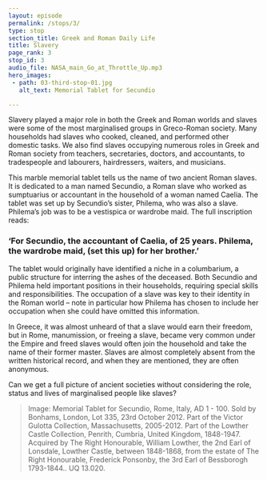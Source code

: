```yaml
---
layout: episode
permalink: /stops/3/
type: stop
section_title: Greek and Roman Daily Life
title: Slavery
page_rank: 3
stop_id: 3
audio_file: NASA_main_Go_at_Throttle_Up.mp3
hero_images:
 - path: 03-third-stop-01.jpg
   alt_text: Memorial Tablet for Secundio 

---
```


Slavery played a major role in both the Greek and Roman worlds and slaves were some of the most marginalised groups in Greco-Roman society. Many households had slaves who cooked, cleaned, and performed other domestic tasks. We also find slaves occupying numerous roles in Greek and Roman society from teachers, secretaries, doctors, and accountants, to tradespeople and labourers, hairdressers, waiters, and musicians. 

This marble memorial tablet tells us the name of two ancient Roman slaves. It is dedicated to a man named Secundio, a Roman slave who worked as sumptuarius or accountant in the household of a woman named Caelia. The tablet was set up by Secundio’s sister, Philema, who was also a slave. Philema’s job was to be a vestispica or wardrobe maid. The full inscription reads:

### ‘For Secundio, the accountant of Caelia, of 25 years. Philema, the wardrobe maid, (set this up) for her brother.’

The tablet would originally have identified a niche in a columbarium, a public structure for interring the ashes of the deceased. Both Secundio and Philema held important positions in their households, requiring special skills and responsibilities. The occupation of a slave was key to their identity in the Roman world – note in particular how Philema has chosen to include her occupation when she could have omitted this information. 

In Greece, it was almost unheard of that a slave would earn their freedom, but in Rome, manumission, or freeing a slave, became very common under the Empire and freed slaves would often join the household and take the name of their former master. Slaves are almost completely absent from the written historical record, and when they are mentioned, they are often anonymous. 

Can we get a full picture of ancient societies without considering the role, status and lives of marginalised people like slaves? 

> Image: Memorial Tablet for Secundio, Rome, Italy, AD 1 - 100. Sold by Bonhams, London, Lot 335, 23rd October 2012. Part of the Victor Gulotta Collection, Massachusetts, 2005-2012. Part of the Lowther Castle Collection, Penrith, Cumbria, United Kingdom, 1848-1947. Acquired by The Right Honourable, William Lowther, the 2nd Earl of Lonsdale, Lowther Castle, between 1848-1868, from the estate of The Right Honourable, Frederick Ponsonby, the 3rd Earl of Bessborogh 1793-1844.. UQ 13.020.
